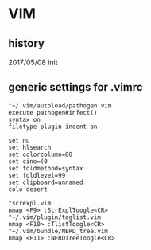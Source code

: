 # VIM

## history
  2017/05/08 init
  
## generic settings for .vimrc
```
"~/.vim/autoload/pathogen.vim
execute pathogen#infect()
syntax on
filetype plugin indent on

set nu
set hlsearch
set colorcolumn=80
set cino=(0
set foldmethod=syntax
set foldlevel=99
set clipboard=unnamed
colo desert

"screxpl.vim
nmap <F9> :ScrExplToogle<CR>
"~/.vim/plugin/taglist.vim
nmap <F10> :TlistToogle<CR>
"~/.vim/bundle/NERD_tree.vim
nmap <F11> :NERDTreeToogle<CR>
```
